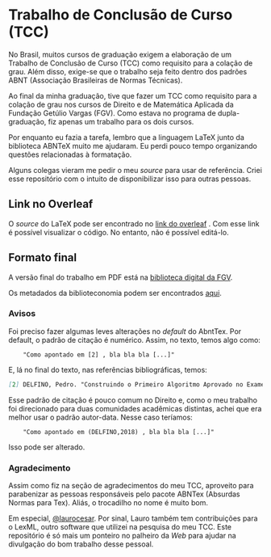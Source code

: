 # Trabalho de Conclusão de Curso (TCC)



No Brasil, muitos cursos de graduação exigem a elaboração de um Trabalho de Conclusão de Curso (TCC) como requisito para a colação de grau. Além disso, exige-se que o trabalho seja feito dentro dos padrões ABNT (Associação Brasileiras de Normas Técnicas).

Ao final da minha graduação, tive que fazer um TCC como requisito para a colação de grau nos cursos de Direito e de Matemática Aplicada da Fundação Getúlio Vargas (FGV). Como estava no programa de dupla-graduação, fiz apenas um trabalho para os dois cursos.

Por enquanto eu fazia a tarefa, lembro que a linguagem LaTeX junto da biblioteca ABNTeX muito me ajudaram. Eu perdi pouco tempo organizando questões relacionadas à formatação.

Alguns colegas vieram me pedir o meu *source* para usar de referência. Criei esse repositório com o intuito de disponibilizar isso para outras pessoas.



## Link no Overleaf

O *source* do LaTeX pode ser encontrado no [link do overleaf](https://www.overleaf.com/read/frsdddmzbhnr) . Com esse link é possível visualizar o código. No entanto, não é possível editá-lo.



## Formato final

A versão final do trabalho em PDF está na [biblioteca digital da FGV](http://bibliotecadigital.fgv.br/dspace/bitstream/handle/10438/24728/PEDRO%20DELFINO.pdf?sequence=1&isAllowed=y).

Os metadados da biblioteconomia podem ser encontrados [aqui](http://bibliotecadigital.fgv.br/dspace/handle/10438/24728).

### Avisos

Foi preciso fazer algumas leves alterações no *default* do AbntTex.  Por default, o padrão de citação é numérico. Assim, no texto, temos algo como:

```
	"Como apontado em [2] , bla bla bla [...]"
```

 E, lá no final do texto, nas referências bibliográficas, temos:

```markdown
[2] DELFINO, Pedro. "Construindo o Primeiro Algoritmo Aprovado no Exame da OAB", 2018.
```

Esse padrão de citação é pouco comum no Direito e, como o meu trabalho foi direcionado para duas comunidades acadêmicas distintas, achei que era melhor usar o padrão autor-data. Nesse caso teríamos:

```
	"Como apontado em (DELFINO,2018) , bla bla bla [...]"
```

Isso pode ser alterado.



### Agradecimento

Assim como fiz na seção de agradecimentos do meu TCC, aproveito para parabenizar as pessoas responsáveis pelo pacote ABNTex (Absurdas Normas para Tex). Aliás, o trocadilho no nome é muito bom.

Em especial, [@laurocesar](https://github.com/laurocesar). Por sinal, Lauro também tem contribuições para o LexML, outro software que utilizei na pesquisa do meu TCC. Este repositório é só mais um ponteiro no palheiro da *Web* para ajudar na divulgação do bom trabalho desse pessoal.





